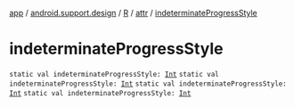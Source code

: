[app](../../../index.md) / [android.support.design](../../index.md) / [R](../index.md) / [attr](index.md) / [indeterminateProgressStyle](.)

# indeterminateProgressStyle

`static val indeterminateProgressStyle: `[`Int`](https://kotlinlang.org/api/latest/jvm/stdlib/kotlin/-int/index.html)
`static val indeterminateProgressStyle: `[`Int`](https://kotlinlang.org/api/latest/jvm/stdlib/kotlin/-int/index.html)
`static val indeterminateProgressStyle: `[`Int`](https://kotlinlang.org/api/latest/jvm/stdlib/kotlin/-int/index.html)
`static val indeterminateProgressStyle: `[`Int`](https://kotlinlang.org/api/latest/jvm/stdlib/kotlin/-int/index.html)